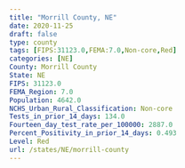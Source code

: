 ```yaml
---
title: "Morrill County, NE"
date: 2020-11-25
draft: false
type: county
tags: [FIPS:31123.0,FEMA:7.0,Non-core,Red]
categories: [NE]
County: Morrill County
State: NE
FIPS: 31123.0
FEMA_Region: 7.0
Population: 4642.0
NCHS_Urban_Rural_Classification: Non-core
Tests_in_prior_14_days: 134.0
Fourteen_day_test_rate_per_100000: 2887.0
Percent_Positivity_in_prior_14_days: 0.493
Level: Red
url: /states/NE/morrill-county
---
```



